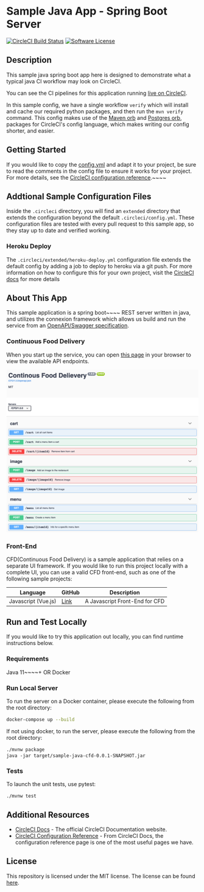 # Sample Java App - Spring Boot Server

[![CircleCI Build Status](https://circleci.com/gh/CircleCI-Public/sample-java-cfd.svg?style=shield)](https://circleci.com/gh/CircleCI-Public/sample-java-cfd) [![Software License](https://img.shields.io/badge/license-MIT-blue.svg)](https://raw.githubusercontent.com/CircleCI-Public/sample-java-cfd/main/LICENSE)

## Description

This sample java spring boot app here is designed to demonstrate what a typical java CI workflow may look on CircleCI.

You can see the CI pipelines for this application running [live on CircleCI](https://app.circleci.com/pipelines/github/CircleCI-Public/sample-java-cfd?branch=main).

In this sample config, we have a single workflow `verify` which will install and cache our required python packages, and then run the `mvn verify` command. This config makes use of the [Maven orb](https://circleci.com/developer/orbs/orb/circleci/maven) and [Postgres orb](https://circleci.com/developer/orbs/orb/circleci/postgres), packages for CircleCI's config language, which makes writing our config shorter, and easier.

## Getting Started

If you would like to copy the [config.yml](https://github.com/CircleCI-public/sample-python-cfd/blob/main/.circleci/config.yml) and adapt it to your project, be sure to read the comments in the config file to ensure it works for your project. For more details, see the [CircleCI configuration reference](https://circleci.com/docs/2.0/configuration-reference/).~~~~

## Addtional Sample Configuration Files

Inside the `.circleci` directory, you will find an `extended` directory that extends the configuration beyond the default `.circleci/config.yml`. These configuration files are tested with every pull request to this sample app, so they stay up to date and verified working.

### Heroku Deploy

The `.circleci/extended/heroku-deploy.yml` configuration file extends the default config by adding a job to deploy to heroku via a git push. For more information on how to configure this for your own project, visit the [CircleCI docs](https://circleci.com/docs/2.0/deployment-integrations/#a-simple-example-using-heroku) for more details

## About This App

This sample application is a spring boot~~~~ REST server written in java, and utilizes the connexion framework which allows us build and run the service from an [OpenAPI/Swagger specification](https://swagger.io/specification/).

### Continuous Food Delivery

When you start up the service, you can open [this page](http://localhost:8080/swagger-ui/index.html) in your browser to view the available API endpoints.

![Swagger UI Screenshot](https://raw.githubusercontent.com/CircleCI-Public/sample-python-cfd/main/.github/img/preview.png)

### Front-End

CFD(Continuous Food Delivery) is a sample application that relies on a separate UI framework. If you would like to run this project locally with a complete UI, you can use a valid CFD front-end, such as one of the following sample projects:

| Language |  GitHub | Description |
|---|---|---|
|  Javascript (Vue.js) | [Link](https://github.com/CircleCI-Public/sample-javascript-cfd)  | A Javascript Front-End for CFD |

## Run and Test Locally

If you would like to try this application out locally, you can find runtime instructions below.

### Requirements

Java 11~~~~+ OR Docker

### Run Local Server

To run the server on a Docker container, please execute the following from the root directory:

```bash
docker-compose up --build
```

If not using docker, to run the server, please execute the following from the root directory:

```
./mvnw package
java -jar target/sample-java-cfd-0.0.1-SNAPSHOT.jar
```

### Tests

To launch the unit tests, use pytest:

```
./mvnw test
```

## Additional Resources

* [CircleCI Docs](https://circleci.com/docs/) - The official CircleCI Documentation website.
* [CircleCI Configuration Reference](https://circleci.com/docs/2.0/configuration-reference/#section=configuration) - From CircleCI Docs, the configuration reference page is one of the most useful pages we have.


## License

This repository is licensed under the MIT license.
The license can be found [here](./LICENSE).


